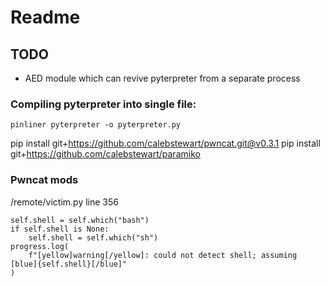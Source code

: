 # Readme
## TODO
- AED module which can revive pyterpreter from a separate process


### Compiling pyterpreter into single file:  
`pinliner pyterpreter -o pyterpreter.py`


pip install git+https://github.com/calebstewart/pwncat.git@v0.3.1
pip install git+https://github.com/calebstewart/paramiko


### Pwncat mods
/remote/victim.py
line 356
```
self.shell = self.which("bash")
if self.shell is None:
    self.shell = self.which("sh")
progress.log(
    f"[yellow]warning[/yellow]: could not detect shell; assuming [blue]{self.shell}[/blue]"
)
```
